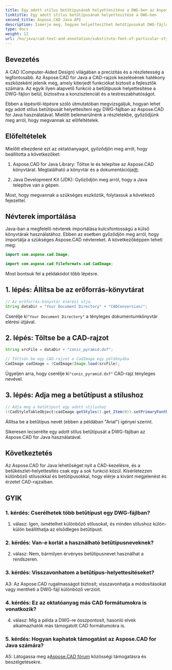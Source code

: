 ```yaml
---
title: Egy adott stílus betűtípusának helyettesítése a DWG-ben az Aspose.CAD for Java használatával
linktitle: Egy adott stílus betűtípusának helyettesítése a DWG-ben
second_title: Aspose.CAD Java API
description: Ismerje meg, hogyan helyettesíthet betűtípusokat DWG-fájlokban az Aspose.CAD for Java használatával. Lépésről lépésre útmutató a stílusok pontos testreszabásához.
type: docs
weight: 12
url: /hu/java/cad-text-and-annotation/substitute-font-of-particular-style-in-dwg/
---
```

## Bevezetés

A CAD (Computer-Aided Design) világában a precizitás és a részletesség a legfontosabb. Az Aspose.CAD for Java a CAD-rajzok kezelésének hatékony eszközeként jelenik meg, amely kiterjedt funkciókat biztosít a fejlesztők számára. Az egyik ilyen alapvető funkció a betűtípusok helyettesítése a DWG-fájlon belül, biztosítva a konzisztenciát és a testreszabhatóságot.

Ebben a lépésről-lépésre szóló útmutatóban megvizsgáljuk, hogyan lehet egy adott stílus betűtípusát helyettesíteni egy DWG-fájlban az Aspose.CAD for Java használatával. Mielőtt belemerülnénk a részletekbe, győződjünk meg arról, hogy megvannak az előfeltételek.

## Előfeltételek

Mielőtt elkezdené ezt az oktatóanyagot, győződjön meg arról, hogy beállította a következőket:

1.  Aspose.CAD for Java Library: Töltse le és telepítse az Aspose.CAD könyvtárat. Megtalálható a könyvtár és a dokumentációja[itt](https://releases.aspose.com/cad/java/).

2. Java Development Kit (JDK): Győződjön meg arról, hogy a Java telepítve van a gépen.

Most, hogy megvannak a szükséges eszközök, folytassuk a következő fejezettel.

## Névterek importálása

Java-ban a megfelelő névterek importálása kulcsfontosságú a külső könyvtárak használatához. Ebben az esetben győződjön meg arról, hogy importálja a szükséges Aspose.CAD névtereket. A következőképpen teheti meg:

```java
import com.aspose.cad.Image;

import com.aspose.cad.fileformats.cad.CadImage;

```

Most bontsuk fel a példakódot több lépésre.

## 1. lépés: Állítsa be az erőforrás-könyvtárat

```java
// Az erőforrás-könyvtár elérési útja.
String dataDir = "Your Document Directory" + "CADConversion/";
```

 Cserélje ki`"Your Document Directory"` a tényleges dokumentumkönyvtár elérési útjával.

## 2. lépés: Töltse be a CAD-rajzot

```java
String srcFile = dataDir + "conic_pyramid.dxf";

// Töltsön be egy CAD-rajzot a CadImage egy példányába
CadImage cadImage = (CadImage)Image.load(srcFile);
```

 Ügyeljen arra, hogy cserélje ki`"conic_pyramid.dxf"` CAD-rajz tényleges nevével.

## 3. lépés: Adja meg a betűtípust a stílushoz

```java
// Adja meg a betűtípust egy adott stílushoz
((CadStyleTableObject)cadImage.getStyles().get_Item(0)).setPrimaryFontName("Arial");
```

Állítsa be a betűtípus nevét (ebben a példában "Arial") igényei szerint.

Sikeresen lecserélte egy adott stílus betűtípusát a DWG-fájlban az Aspose.CAD for Java használatával.

## Következtetés

Az Aspose.CAD for Java lehetőséget nyit a CAD-kezelésre, és a betűkészlet-helyettesítés csak egy a sok funkció közül. Kísérletezzen különböző stílusokkal és betűtípusokkal, hogy elérje a kívánt megjelenést és érzetet CAD-rajzaiban.

## GYIK

### 1. kérdés: Cserélhetek több betűtípust egy DWG-fájlban?

1. válasz: Igen, ismételhet különböző stílusokat, és minden stílushoz külön-külön beállíthatja az elsődleges betűtípust.

### 2. kérdés: Van-e korlát a használható betűtípusneveknek?

2. válasz: Nem, bármilyen érvényes betűtípusnevet használhat a rendszeren.

### 3. kérdés: Visszavonhatom a betűtípus-helyettesítéseket?

A3: Az Aspose.CAD rugalmasságot biztosít; visszavonhatja a módosításokat vagy mentheti a DWG-fájl különböző verzióit.

### 4. kérdés: Ez az oktatóanyag más CAD formátumokra is vonatkozik?

4. válasz: Míg a példa a DWG-re összpontosít, hasonló elvek alkalmazhatók más támogatott CAD formátumokra is.

### 5. kérdés: Hogyan kaphatok támogatást az Aspose.CAD for Java számára?

A5: Látogassa meg a[Aspose.CAD fórum](https://forum.aspose.com/c/cad/19) közösségi támogatásra és beszélgetésekre.